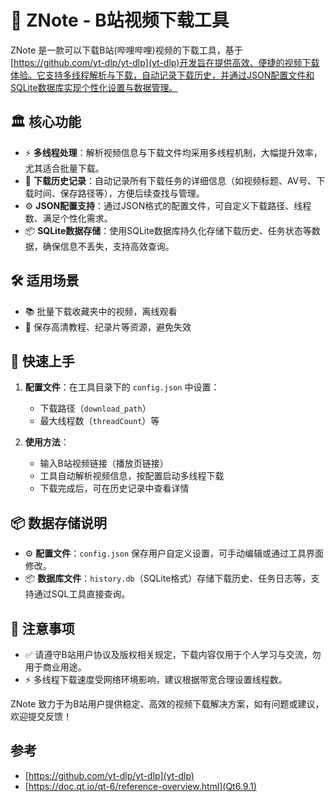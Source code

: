 # 🤖 ZNote - B站视频下载工具

ZNote 是一款可以下载B站(哔哩哔哩)视频的下载工具，基于[https://github.com/yt-dlp/yt-dlp](yt-dlp)开发旨在提供高效、便捷的视频下载体验。它支持多线程解析与下载，自动记录下载历史，并通过JSON配置文件和SQLite数据库实现个性化设置与数据管理。


## 🏛 核心功能

- ⚡ **多线程处理**：解析视频信息与下载文件均采用多线程机制，大幅提升效率，尤其适合批量下载。
- 📝 **下载历史记录**：自动记录所有下载任务的详细信息（如视频标题、AV号、下载时间、保存路径等），方便后续查找与管理。
- ⚙️ **JSON配置支持**：通过JSON格式的配置文件，可自定义下载路径、线程数、满足个性化需求。
- 📦 **SQLite数据存储**：使用SQLite数据库持久化存储下载历史、任务状态等数据，确保信息不丢失，支持高效查询。


## 🛠️ 适用场景

- 📚 批量下载收藏夹中的视频，离线观看
- 🔗 保存高清教程、纪录片等资源，避免失效


## 📝 快速上手

1. **配置文件**：在工具目录下的 `config.json` 中设置：
   - 下载路径（`download_path`）
   - 最大线程数（`threadCount`）等

2. **使用方法**：
   - 输入B站视频链接（播放页链接）
   - 工具自动解析视频信息，按配置启动多线程下载
   - 下载完成后，可在历史记录中查看详情


## 📦 数据存储说明

- ⚙️ **配置文件**：`config.json` 保存用户自定义设置，可手动编辑或通过工具界面修改。
- 📦 **数据库文件**：`history.db`（SQLite格式）存储下载历史、任务日志等，支持通过SQL工具直接查询。


## 📝 注意事项

- ✅ 请遵守B站用户协议及版权相关规定，下载内容仅用于个人学习与交流，勿用于商业用途。
- ⚡ 多线程下载速度受网络环境影响，建议根据带宽合理设置线程数。


ZNote 致力于为B站用户提供稳定、高效的视频下载解决方案，如有问题或建议，欢迎提交反馈！
## 参考
* [https://github.com/yt-dlp/yt-dlp](yt-dlp)
* [https://doc.qt.io/qt-6/reference-overview.html](Qt6.9.1)
